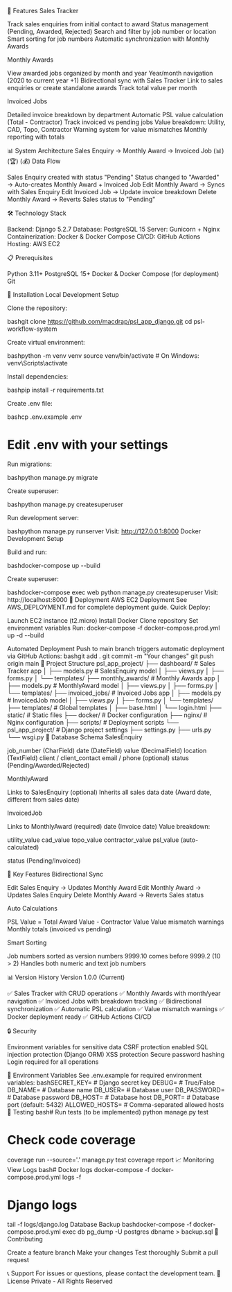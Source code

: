 🚀 Features
Sales Tracker

Track sales enquiries from initial contact to award
Status management (Pending, Awarded, Rejected)
Search and filter by job number or location
Smart sorting for job numbers
Automatic synchronization with Monthly Awards

Monthly Awards

View awarded jobs organized by month and year
Year/month navigation (2020 to current year +1)
Bidirectional sync with Sales Tracker
Link to sales enquiries or create standalone awards
Track total value per month

Invoiced Jobs

Detailed invoice breakdown by department
Automatic PSL value calculation (Total - Contractor)
Track invoiced vs pending jobs
Value breakdown: Utility, CAD, Topo, Contractor
Warning system for value mismatches
Monthly reporting with totals

📊 System Architecture
Sales Enquiry → Monthly Award → Invoiced Job
     (📊)            (🏆)           (💰)
Data Flow

Sales Enquiry created with status "Pending"
Status changed to "Awarded" → Auto-creates Monthly Award + Invoiced Job
Edit Monthly Award → Syncs with Sales Enquiry
Edit Invoiced Job → Update invoice breakdown
Delete Monthly Award → Reverts Sales status to "Pending"

🛠️ Technology Stack

Backend: Django 5.2.7
Database: PostgreSQL 15
Server: Gunicorn + Nginx
Containerization: Docker & Docker Compose
CI/CD: GitHub Actions
Hosting: AWS EC2

📋 Prerequisites

Python 3.11+
PostgreSQL 15+
Docker & Docker Compose (for deployment)
Git

🔧 Installation
Local Development Setup

Clone the repository:

bashgit clone https://github.com/macdrap/psl_app_django.git
cd psl-workflow-system

Create virtual environment:

bashpython -m venv venv
source venv/bin/activate  # On Windows: venv\Scripts\activate

Install dependencies:

bashpip install -r requirements.txt

Create .env file:

bashcp .env.example .env
# Edit .env with your settings

Run migrations:

bashpython manage.py migrate

Create superuser:

bashpython manage.py createsuperuser

Run development server:

bashpython manage.py runserver
Visit: http://127.0.0.1:8000
Docker Development Setup

Build and run:

bashdocker-compose up --build

Create superuser:

bashdocker-compose exec web python manage.py createsuperuser
Visit: http://localhost:8000
🚀 Deployment
AWS EC2 Deployment
See AWS_DEPLOYMENT.md for complete deployment guide.
Quick Deploy:

Launch EC2 instance (t2.micro)
Install Docker
Clone repository
Set environment variables
Run: docker-compose -f docker-compose.prod.yml up -d --build

Automated Deployment
Push to main branch triggers automatic deployment via GitHub Actions:
bashgit add .
git commit -m "Your changes"
git push origin main
📁 Project Structure
psl_app_project/
├── dashboard/              # Sales Tracker app
│   ├── models.py          # SalesEnquiry model
│   ├── views.py
│   ├── forms.py
│   └── templates/
├── monthly_awards/         # Monthly Awards app
│   ├── models.py          # MonthlyAward model
│   ├── views.py
│   ├── forms.py
│   └── templates/
├── invoiced_jobs/          # Invoiced Jobs app
│   ├── models.py          # InvoicedJob model
│   ├── views.py
│   ├── forms.py
│   └── templates/
├── templates/              # Global templates
│   ├── base.html
│   └── login.html
├── static/                 # Static files
├── docker/                 # Docker configuration
├── nginx/                  # Nginx configuration
├── scripts/                # Deployment scripts
└── psl_app_project/       # Django project settings
    ├── settings.py
    ├── urls.py
    └── wsgi.py
💾 Database Schema
SalesEnquiry

job_number (CharField)
date (DateField)
value (DecimalField)
location (TextField)
client / client_contact
email / phone (optional)
status (Pending/Awarded/Rejected)

MonthlyAward

Links to SalesEnquiry (optional)
Inherits all sales data
date (Award date, different from sales date)

InvoicedJob

Links to MonthlyAward (required)
date (Invoice date)
Value breakdown:

utility_value
cad_value
topo_value
contractor_value
psl_value (auto-calculated)


status (Pending/Invoiced)

🔑 Key Features
Bidirectional Sync

Edit Sales Enquiry → Updates Monthly Award
Edit Monthly Award → Updates Sales Enquiry
Delete Monthly Award → Reverts Sales status

Auto Calculations

PSL Value = Total Award Value - Contractor Value
Value mismatch warnings
Monthly totals (invoiced vs pending)

Smart Sorting

Job numbers sorted as version numbers
9999.10 comes before 9999.2 (10 > 2)
Handles both numeric and text job numbers

📊 Version History
Version 1.0.0 (Current)

✅ Sales Tracker with CRUD operations
✅ Monthly Awards with month/year navigation
✅ Invoiced Jobs with breakdown tracking
✅ Bidirectional synchronization
✅ Automatic PSL calculation
✅ Value mismatch warnings
✅ Docker deployment ready
✅ GitHub Actions CI/CD

🔒 Security

Environment variables for sensitive data
CSRF protection enabled
SQL injection protection (Django ORM)
XSS protection
Secure password hashing
Login required for all operations

📝 Environment Variables
See .env.example for required environment variables:
bashSECRET_KEY=          # Django secret key
DEBUG=               # True/False
DB_NAME=             # Database name
DB_USER=             # Database user
DB_PASSWORD=         # Database password
DB_HOST=             # Database host
DB_PORT=             # Database port (default: 5432)
ALLOWED_HOSTS=       # Comma-separated allowed hosts
🧪 Testing
bash# Run tests (to be implemented)
python manage.py test

# Check code coverage
coverage run --source='.' manage.py test
coverage report
📈 Monitoring
View Logs
bash# Docker logs
docker-compose -f docker-compose.prod.yml logs -f

# Django logs
tail -f logs/django.log
Database Backup
bashdocker-compose -f docker-compose.prod.yml exec db pg_dump -U postgres dbname > backup.sql
🤝 Contributing

Create a feature branch
Make your changes
Test thoroughly
Submit a pull request

📞 Support
For issues or questions, please contact the development team.
📄 License
Private - All Rights Reserved